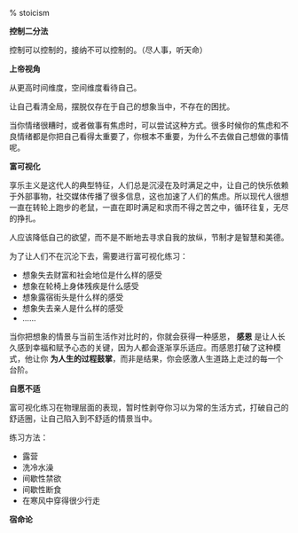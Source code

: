 % stoicism

__控制二分法__

控制可以控制的，接纳不可以控制的。（尽人事，听天命）

__上帝视角__

从更高时间维度，空间维度看待自己。

让自己看清全局，摆脱仅存在于自己的想象当中，不存在的困扰。

当你情绪很糟时，或者做事有焦虑时，可以尝试这种方式。很多时候你的焦虑和不良情绪都是你把自己看得太重要了，你根本不重要，为什么不去做自己想做的事情呢。

__富可视化__

享乐主义是这代人的典型特征，人们总是沉浸在及时满足之中，让自己的快乐依赖于外部事物，社交媒体传播了很多信息，这也加速了人们的焦虑。所以现代人很想一直在转轮上跑步的老鼠，一直在即时满足和求而不得之苦之中，循环往复，无尽的挣扎。

人应该降低自己的欲望，而不是不断地去寻求自我的放纵，节制才是智慧和美德。

为了让人们不在沉沦下去，需要进行富可视化练习：

- 想象失去财富和社会地位是什么样的感受
- 想象在轮椅上身体残疾是什么感受
- 想象露宿街头是什么样的感受
- 想象失去亲人是什么样的感受
- ......

当你把想象的情景与当前生活作对比时的，你就会获得一种感恩， __感恩__ 是让人长久感到幸福和赋予心态的关键，因为人都会逐渐享乐适应。而感恩打破了这种模式，他让你 __为人生的过程鼓掌__，而非是结果，你会感激人生道路上走过的每一个台阶。

__自愿不适__

富可视化练习在物理层面的表现，暂时性剥夺你习以为常的生活方式，打破自己的舒适圈，让自己陷入到不舒适的情景当中。

练习方法：

- 露营
- 洗冷水澡
- 间歇性禁欲
- 间歇性断食
- 在寒风中穿得很少行走

__宿命论__

